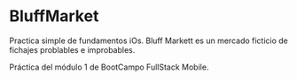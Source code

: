 # BluffMarket
Practica simple de fundamentos iOs. Bluff Markett es un mercado ficticio de fichajes problables e improbables.

Práctica del módulo 1 de BootCampo FullStack Mobile.
